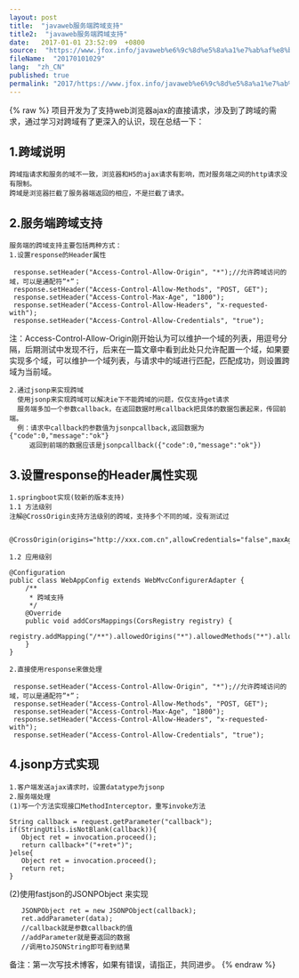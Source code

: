 ```yaml
---
layout: post
title:  "javaweb服务端跨域支持"
title2:  "javaweb服务端跨域支持"
date:   2017-01-01 23:52:09  +0800
source:  "https://www.jfox.info/javaweb%e6%9c%8d%e5%8a%a1%e7%ab%af%e8%b7%a8%e5%9f%9f%e6%94%af%e6%8c%81.html"
fileName:  "20170101029"
lang:  "zh_CN"
published: true
permalink: "2017/https://www.jfox.info/javaweb%e6%9c%8d%e5%8a%a1%e7%ab%af%e8%b7%a8%e5%9f%9f%e6%94%af%e6%8c%81.html"
---
```

{% raw %}
项目开发为了支持web浏览器ajax的直接请求，涉及到了跨域的需求，通过学习对跨域有了更深入的认识，现在总结一下：

## 1.跨域说明

    跨域指请求和服务的域不一致，浏览器和H5的ajax请求有影响，而对服务端之间的http请求没有限制。
    跨域是浏览器拦截了服务器端返回的相应，不是拦截了请求。

## 2.服务端跨域支持

    服务端的跨域支持主要包括两种方式：
    1.设置response的Header属性

     response.setHeader("Access-Control-Allow-Origin", "*");//允许跨域访问的域，可以是通配符”*”；
     response.setHeader("Access-Control-Allow-Methods", "POST, GET");
     response.setHeader("Access-Control-Max-Age", "1800");
     response.setHeader("Access-Control-Allow-Headers", "x-requested-with");
     response.setHeader("Access-Control-Allow-Credentials", "true");

注：Access-Control-Allow-Origin刚开始认为可以维护一个域的列表，用逗号分隔，后期测试中发现不行，后来在一篇文章中看到此处只允许配置一个域，如果要实现多个域，可以维护一个域列表，与请求中的域进行匹配，匹配成功，则设置跨域为当前域。

    2.通过jsonp来实现跨域
      使用jsonp来实现跨域可以解决ie下不能跨域的问题，仅仅支持get请求
      服务端多加一个参数callback，在返回数据时用callback把具体的数据包裹起来，传回前端。
      例：请求中callback的参数值为jsonpcallback,返回数据为{"code":0,"message":"ok"}
         返回到前端的数据应该是jsonpcallback({"code":0,"message":"ok"})
    

## 3.设置response的Header属性实现

    
    1.springboot实现(较新的版本支持)
    1.1 方法级别
    注解@CrossOrigin支持方法级别的跨域，支持多个不同的域，没有测试过
    

    @CrossOrigin(origins="http://xxx.com.cn",allowCredentials="false",maxAge=3600)

    1.2 应用级别

    @Configuration
    public class WebAppConfig extends WebMvcConfigurerAdapter {
        /**
         * 跨域支持
         */
        @Override
        public void addCorsMappings(CorsRegistry registry) {
        registry.addMapping("/**").allowedOrigins("*").allowedMethods("*").allowCredentials(false).maxAge(3600);
        }
    }

    2.直接使用response来做处理

     response.setHeader("Access-Control-Allow-Origin", "*");//允许跨域访问的域，可以是通配符”*”；
     response.setHeader("Access-Control-Allow-Methods", "POST, GET");
     response.setHeader("Access-Control-Max-Age", "1800");
     response.setHeader("Access-Control-Allow-Headers", "x-requested-with");
     response.setHeader("Access-Control-Allow-Credentials", "true");

## 4.jsonp方式实现

    1.客户端发送ajax请求时，设置datatype为jsonp
    2.服务端处理
    (1)写一个方法实现接口MethodInterceptor，重写invoke方法

    String callback = request.getParameter("callback");
    if(StringUtils.isNotBlank(callback)){
       Object ret = invocation.proceed();
       return callback+"("+ret+")";
    }else{
       Object ret = invocation.proceed();
       return ret;
    }

(2)使用fastjson的JSONPObject 来实现

       JSONPObject ret = new JSONPObject(callback);
       ret.addParameter(data);
       //callback就是参数callback的值
       //addParameter就是要返回的数据
       //调用toJSONString即可看到结果

备注：第一次写技术博客，如果有错误，请指正，共同进步。
{% endraw %}